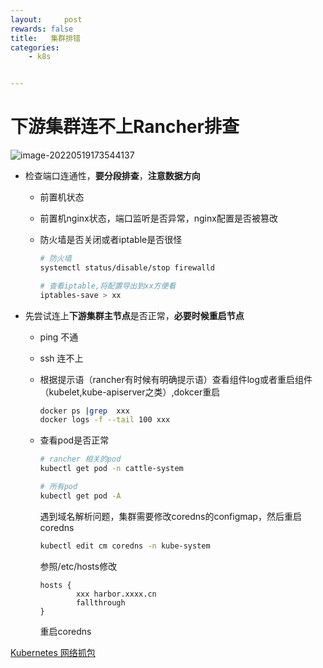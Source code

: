 ```yaml
---
layout:     post
rewards: false
title:   集群排错
categories:
    - k8s


---
```




# 下游集群连不上Rancher排查

![image-20220519173544137](https://tva1.sinaimg.cn/large/e6c9d24egy1h33kfc16fgj220q0jcdj9.jpg)

- 检查端口连通性，**要分段排查**，**注意数据方向**

  - 前置机状态

  - 前置机nginx状态，端口监听是否异常，nginx配置是否被篡改

  - 防火墙是否关闭或者iptable是否很怪

    ```sh
    # 防火墙
    systemctl status/disable/stop firewalld
    
    # 查看iptable,将配置导出到xx方便看
    iptables-save > xx
    ```

- 先尝试连上**下游集群主节点**是否正常，**必要时候重启节点**

  - ping 不通

  - ssh 连不上

  - 根据提示语（rancher有时候有明确提示语）查看组件log或者重启组件（kubelet,kube-apiserver之类）,dokcer重启

    ```sh
    docker ps |grep  xxx
    docker logs -f --tail 100 xxx
    ```

  - 查看pod是否正常

    ```sh
    # rancher 相关的pod
    kubectl get pod -n cattle-system
    
    # 所有pod
    kubectl get pod -A
    ```

    遇到域名解析问题，集群需要修改coredns的configmap，然后重启coredns

    ```sh
    kubectl edit cm coredns -n kube-system
    ```

    参照/etc/hosts修改

    ```
    hosts {
            xxx harbor.xxxx.cn
            fallthrough
    }
    ```

    重启coredns

[Kubernetes 网络抓包](https://mp.weixin.qq.com/s/5gKpnvjSkvMDU-V6Mo77dQ)